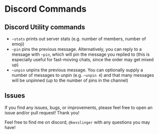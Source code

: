 # Discord Commands

## Discord Utility commands

- `~stats` prints out server stats (e.g. number of members, number of emoji)
- `~pin` pins the previous message. Alternatively, you can reply to a message with `~pin`,
which will pin the message you replied to (this is especially useful for fast-moving chats, since
  the order may get mixed up)
- `~unpin` unpins the previous message. You can optionally supply a number of messages to unpin
  (e.g. `~unpin 4`) and that many messages will be unpinned (up to the number of pins in the channel)

## Issues

If you find any issues, bugs, or improvements, please feel free to open an issue and/or pull request! Thank you!

Feel free to find me on discord, `@kevslinger` with any questions you may have!